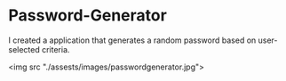# Password-Generator

I created a application that generates a random password based on user-selected criteria. 

<img src "./assests/images/passwordgenerator.jpg">
